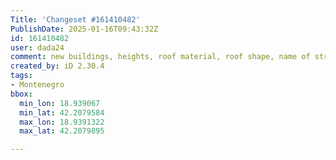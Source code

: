 ```yaml
---
Title: 'Changeset #161410482'
PublishDate: 2025-01-16T09:43:32Z
id: 161410482
user: dada24
comment: new buildings, heights, roof material, roof shape, name of street
created_by: iD 2.30.4
tags:
- Montenegro
bbox:
  min_lon: 18.939067
  min_lat: 42.2079584
  max_lon: 18.9391322
  max_lat: 42.2079895

---
```

